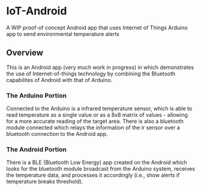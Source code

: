 # IoT-Android
A WIP proof-of concept Android app that uses Internet of Things Arduino app to send environmental temperature alerts

## Overview

This is an Android app (very much work in progress) in which demonstrates the use of Internet-of-things technology by combining the Bluetooth capabilites of Android with that of Arduino.

### The Arduino Portion
Connected to the Arduino is a infrared temperature sensor, which is able to read temperature as a single value or as a 8x8 matrix of values - allowing for a more accurate reading of the target area.
There is also a bluetooth module connected which relays the information of the ir sensor over a bluetooth connection to the Android app.

### The Android Portion
There is a BLE (Bluetooth Low Energy) app created on the Android which looks for the bluetooth module broadcast from the Arduino system, receives the temperature data, and processes it accordingly (i.e., show alerts if temperature breaks threshold).
